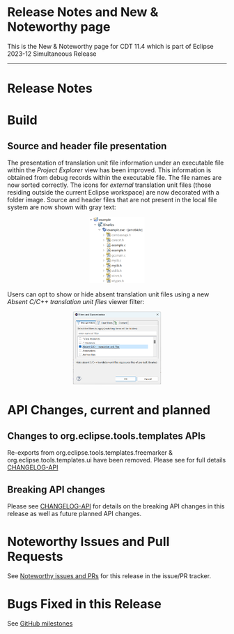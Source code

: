 # Release Notes and New & Noteworthy page

This is the New & Noteworthy page for CDT 11.4 which is part of Eclipse 2023-12 Simultaneous Release

---

# Release Notes

# Build

## Source and header file presentation

The presentation of translation unit file information under an executable file within the _Project Explorer_ view has been improved. This information is obtained from debug records within the executable file. The file names are now sorted correctly. The icons for _external_ translation unit files (those residing outside the current Eclipse workspace) are now decorated with a folder image. Source and header files that are not present in the local file system are now shown with gray text:

<p align="center"><img src="images/CDT-11.4-tu-decoration.png" width="25%"></p>

Users can opt to show or hide absent translation unit files using a new _Absent C/C++ translation unit files_ viewer filter:

<p align="center"><img src="images/CDT-11.4-absent-tu-filter.png" width="40%"></p>

# API Changes, current and planned

## Changes to org.eclipse.tools.templates APIs

Re-exports from org.eclipse.tools.templates.freemarker & org.eclipse.tools.templates.ui have been removed. Please see for full details [CHANGELOG-API](CHANGELOG-API.md)

## Breaking API changes

Please see [CHANGELOG-API](CHANGELOG-API.md) for details on the breaking API changes in this release as well as future planned API changes.

# Noteworthy Issues and Pull Requests

See [Noteworthy issues and PRs](https://github.com/eclipse-cdt/cdt/issues?q=is%3Aclosed+label%3Anoteworthy+milestone%3A11.4.0) for this release in the issue/PR tracker.

# Bugs Fixed in this Release

See [GitHub milestones](https://github.com/eclipse-cdt/cdt/milestone/8?closed=1)
